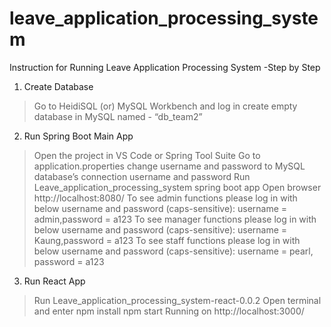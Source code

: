 # leave_application_processing_system

Instruction for Running Leave Application Processing System -Step by Step
1. Create Database
> Go to HeidiSQL (or) MySQL Workbench and log in
> create empty database in MySQL named - “db_team2”

2. Run Spring Boot Main App
> Open the project in VS Code or Spring Tool Suite
> Go to application.properties change username  and password to MySQL database’s connection username and password
> Run Leave_application_processing_system spring boot app
> Open browser http://localhost:8080/
> To see admin functions please log in with below username and password (caps-sensitive): 
username = admin,password = a123
> To see manager  functions please log in with below username and password (caps-sensitive): 
username = Kaung,password = a123
> To see staff functions please log in with below username and password (caps-sensitive): 
username = pearl, password = a123

3. Run React App
> Run Leave_application_processing_system-react-0.0.2 
> Open terminal and enter
npm install
npm start
Running on http://localhost:3000/


